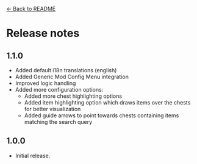 [← Back to README](README.md)

# Release notes

## 1.1.0

- Added default i18n translations (english)
- Added Generic Mod Config Menu integration
- Improved logic handling
- Added more configuration options:
  - Added more chest highlighting options
  - Added item highlighting option which draws items over the chests for better visualization
  - Added guide arrows to point towards chests containing items matching the search query

## 1.0.0

- Initial release.
